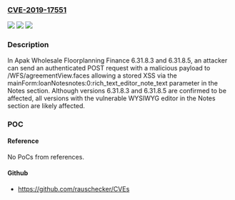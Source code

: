 ### [CVE-2019-17551](https://cve.mitre.org/cgi-bin/cvename.cgi?name=CVE-2019-17551)
![](https://img.shields.io/static/v1?label=Product&message=n%2Fa&color=blue)
![](https://img.shields.io/static/v1?label=Version&message=n%2Fa&color=blue)
![](https://img.shields.io/static/v1?label=Vulnerability&message=n%2Fa&color=brighgreen)

### Description

In Apak Wholesale Floorplanning Finance 6.31.8.3 and 6.31.8.5, an attacker can send an authenticated POST request with a malicious payload to /WFS/agreementView.faces allowing a stored XSS via the mainForm:loanNotesnotes:0:rich_text_editor_note_text parameter in the Notes section. Although versions 6.31.8.3 and 6.31.8.5 are confirmed to be affected, all versions with the vulnerable WYSIWYG editor in the Notes section are likely affected.

### POC

#### Reference
No PoCs from references.

#### Github
- https://github.com/rauschecker/CVEs

